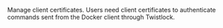 Manage client certificates.
Users need client certificates to authenticate commands sent from the Docker client through Twistlock.
